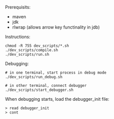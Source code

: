 Prerequisits:

- maven
- jdk
- rlwrap (allows arrow key functinality in jdb)

Instructions:

```
chmod -R 755 dev_scripts/*.sh
./dev_scripts/compile.sh
./dev_scripts/run.sh
```

Debugging:
```
# in one terminal, start process in debug mode
./dev_scripts/run_debug.sh 

# in other terminal, connect debugger
./dev_scripts/start_debugger.sh
```

When debugging starts, load the debugger_init file:
```
> read debugger_init
> cont
```


